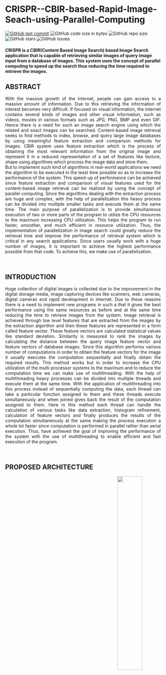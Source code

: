 # CRISPR--CBIR-based-Rapid-Image-Seach-using-Parallel-Computing


[![GitHub last commit](https://img.shields.io/github/last-commit/Defcon27/Rapid-Image-Search-using-Parallel-Computing?label=Last%20commit&color=green&logo=git&logoColor=white&style=flat)](https://github.com/Defcon27/Data-Analysis-of-Indian-Automobile-dataset-using-Machine-Learning-in-R)
![GitHub code size in bytes](https://img.shields.io/github/languages/code-size/Defcon27/Rapid-Image-Search-using-Parallel-Computing?label=Code%20size&logo=python&logoColor=white&style=flat)
![GitHub repo size](https://img.shields.io/github/repo-size/Defcon27/Rapid-Image-Search-using-Parallel-Computing?label=Repo%20size&color=red&logo=github&logoColor=white&style=flat)
![GitHub stars](https://img.shields.io/github/stars/Defcon27/Rapid-Image-Search-using-Parallel-Computing?label=Stars&logo=github&style=flat)
![GitHub issues](https://img.shields.io/github/issues/Defcon27/Rapid-Image-Search-using-Parallel-Computing?label=Issues&color=yellow&logo=github&style=flat)


#### CRISPR is a CBIR(Content Based Image Search) based Image Search application that is capable of retrieving similar images of query image input from a database of images. This system uses the concept of parallel computing to speed up the search thus reducing the time required to retrieve the images. 

## ABSTRACT
<p align="justify">
With the massive  growth of the internet, people can gain access to a massive amount of information. Due to this retrieving the information of interest becomes very difficult. If focused on visual information, the internet contains several kinds of images and other visual information, such as videos, movies in various formats such as JPG, PNG, BMP and even GIF. Hence there is a need for such an image search engine using which the related and exact images can be searched. Content-based image retrieval seeks to find
methods to index, browse, and query large image databases by using meaningful feature extraction and comparison methods for images. CBIR system uses feature extraction which is the process of obtaining the most relevant information from the original image and represent it in a reduced representation of a set of features like texture, shape using algorithms which process the image data and store them.<br>
But to implement such kind of algorithms in real-world applications we need the algorithm to be executed in the least time possible so as to increase the performance of the system. This speed-up of performance can be achieved since feature extraction and comparison of visual features used for the content-based image retrieval can be realized by using the concept of parallel computing. Since the algorithms dealing with the extraction process are huge and complex, with the help of parallelization this heavy process can be divided into multiple smaller tasks and execute them at the same time. The main purpose of parallelization is to provide simultaneous execution of two or more parts of the program to utilize the CPU resources to the maximum increasing CPU utilization. This helps the program to run faster, smoother, and much efficient in resource utilization. Thus, the implementation of parallelization in image search could greatly reduce the retrieval time and improve the performance of retrieval system which is critical in any search applications. Since users usually work with a huge number of images, it is important to achieve the highest performance possible from that code. To achieve this, we make use of parallelization.
</p>

<br>

## INTRODUCTION
<p align="justify">
Huge collection of digital images is collected due to the improvement in the digital storage media, image capturing devices like scanners, web cameras, digital cameras and rapid development in internet. Due to these reasons there is a need to implement new programs in such a that it gives the best performance using the same resources as before and at the same time reducing the time to retrieve images from the system. Image retrieval is achieved through low level features that are extracted from the images by the extraction algorithm and then these features are represented in a form called feature vector. These feature vectors are calculated statistical values like standard deviation. Similarity is measured to rank the images by calculating the distance between the query image feature vector and feature vectors of database images. Since this algorithm performs various number of computations in order to obtain the feature vectors for the image it usually executes the computation sequentially and finally obtain the required results. This method works but in order to increase the CPU utilization of the multi-processor systems to the maximum and to reduce the computation time we can make use of multithreading. 
With the help of multithreading heavy processes can be divided into multiple threads and execute them at the same time. With the application of multithreading into this process instead of sequentially computing the data, each thread can take a particular function assigned to them and these threads execute simultaneously and when joined gives back the result of the computation assigned to them. Here in this method each thread can handle the calculation of various tasks like data extraction, histogram refinement, calculation of feature vectors and finally produces the results of the computation simultaneously at the same making the process execution a whole lot faster since computation is performed in parallel rather than serial execution. Thus, have achieved the goal of improving the performance of the system with the use of multithreading to enable efficient and fast execution of the program.
</p>

<p><br></p>


## PROPOSED ARCHITECTURE
<p align="middle"> <img align="right" src='Docs/achitecture.png' width=40%/> <p>


